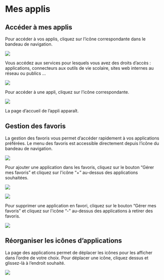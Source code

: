 # Mes applis

## Accéder à mes applis

Pour accéder à vos applis, cliquez sur l’icône correspondante dans le bandeau de navigation.

![](<.gitbook/assets/mes_applis_icone_header.png>)

Vous accédez aux services pour lesquels vous avez des droits d’accès : applications, connecteurs aux outils de vie scolaire, sites web internes au réseau ou publics …

![](<.gitbook/assets/mes_applis_liste.png>)

Pour accéder à une appli, cliquez sur l’icône correspondante.

![](<.gitbook/assets/mes_applis_liste_selection.png>)

La page d’accueil de l’appli apparaît.

## Gestion des favoris

La gestion des favoris vous permet d’accéder rapidement à vos applications préférées. Le menu des favoris est accessible directement depuis l’icône du bandeau de navigation.

![](<.gitbook/assets/mes_applis_favoris.png>)

Pour ajouter une application dans les favoris, cliquez sur le bouton “Gérer mes favoris” et cliquez sur l'icône “+” au-dessus des applications souhaitées.

![](<.gitbook/assets/mes_applis_ajout_favoris_etape1.png>)

![](<.gitbook/assets/mes_applis_ajout_favoris_etape2.png>)

Pour supprimer une application en favori, cliquez sur le bouton “Gérer mes favoris” et cliquez sur l'icône “-” au-dessus des applications à retirer des favoris.

![](<.gitbook/assets/mes_applis_retrait_favoris.png>)

## Réorganiser les icônes d’applications

La page des applications permet de déplacer les icônes pour les afficher dans l’ordre de votre choix. Pour déplacer une icône, cliquez dessus et glissez-là à l’endroit souhaité.

![](<.gitbook/assets/mes_applis_ordre_favoris.png>)
